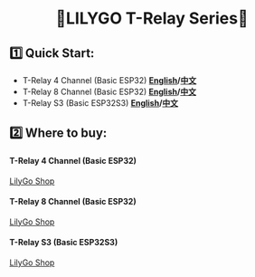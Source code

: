 <h1 align = "center">🌟LILYGO T-Relay Series🌟</h1>

## 1️⃣ Quick Start:

* T-Relay 4 Channel (Basic ESP32) **[English](docs/RELAY_ESP32.md)/[中文](docs/RELAY_ESP32_CN.MD)**
* T-Relay 8 Channel (Basic ESP32) **[English](docs/RELAY_ESP32.md)/[中文](docs/RELAY_ESP32_CN.MD)**
* T-Relay S3 (Basic ESP32S3)      **[English](docs/RELAY_ESP32S3.md)/[中文](docs/RELAY_ESP32S3_CN.MD)**

## 2️⃣ Where to buy:

#### T-Relay 4 Channel (Basic ESP32)
[LilyGo Shop](https://www.lilygo.cc/products/t-relay)

#### T-Relay 8 Channel (Basic ESP32)
[LilyGo Shop](https://www.lilygo.cc/products/t-relay-5v-8-channel-relay)

#### T-Relay S3 (Basic ESP32S3)
[LilyGo Shop]()
